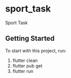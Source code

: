 # sport_task

Sport Task

## Getting Started

To start with this project, run:
1) flutter clean
2) flutter pub get
3) flutter run
